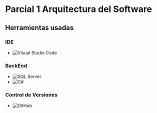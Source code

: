 # Parcial 1 Arquitectura del Software

## Herramientas usadas

### **IDE**
- ![Visual Studio Code](https://img.shields.io/badge/Visual%20Studio%20Code-007ACC?logo=visualstudiocode&logoColor=white&style=for-the-badge)

### **BackEnd**
- ![SQL Server](https://img.shields.io/badge/SQL%20Server-CC2927?logo=microsoftsqlserver&logoColor=white&style=for-the-badge)
- ![C#](https://img.shields.io/badge/C%23-239120?logo=csharp&logoColor=white&style=for-the-badge)

### **Control de Versiones**
- ![GitHub](https://img.shields.io/badge/GitHub-181717?logo=github&logoColor=white&style=for-the-badge)
